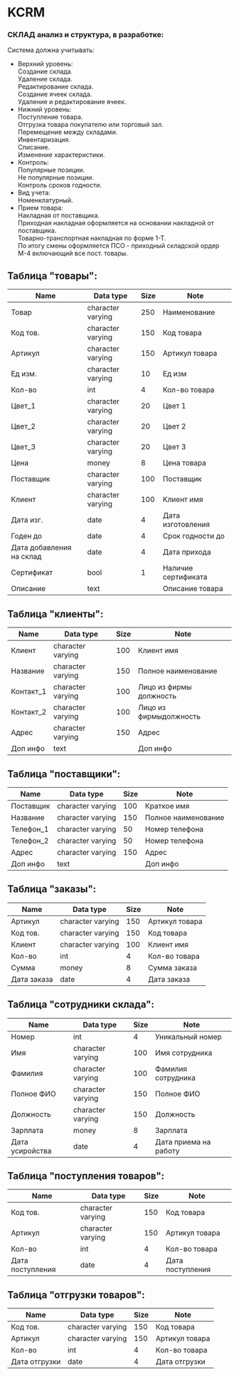 # KCRM  
### СКЛАД анализ и структура, в разработке: 
Система должна учитывать:  
 * Верхний уровень:  
	Создание склада.  
	Удаление склада.  
	Редактирование склада.  
	Создание ячеек склада.  
	Удаление и редактирование ячеек.  
 * Нижний уровень:  
	Поступление товара.  
	Отгрузка товара покупателю или торговый зал.  
	Перемещение между складами.  
	Инвентаризация.  
	Списание.  
	Изменение характеристики.  
 * Контроль:  
	Популярные позиции.  
	Не популярные позиции.  
	Контроль сроков годности.  
 * Вид учета:  
	Номенклатурный.  
 * Прием товара:  
	Накладная от поставщика.  
	Приходная накладная оформляется на основании накладной от поставщика.  
	Товарно-транспортная накладная по форме 1-Т.  
	По итогу смены оформляется ПСО - приходный складской ордер М-4 включающий все пост. товары.  

## Таблица "товары":  
Name | Data type | Size	| Note  
---- | ----- | ------ | -------
Товар | character varying | 250 | Наименование  
Код тов. | character varying | 150 | Код товара  
Артикул | character varying | 150 | Артикул товара  
Ед изм. | character varying | 10 | Ед изм  
Кол-во | int | 4 | Кол-во товара  
Цвет_1 | character varying | 20 | Цвет 1  
Цвет_2 | character varying | 20 | Цвет 2  
Цвет_3 | character varying | 20 | Цвет 3  
Цена | money | 8 | Цена товара  
Поставщик | character varying | 100 | Поставщик  
Клиент | character varying | 100 | Клиент имя  
Дата изг. | date | 4 | Дата изготовления  
Годен до | date | 4 | Срок годности до  
Дата добавления на склад  | date  |  4  | Дата прихода   
Сертификат | bool | 1 | Наличие сертификата  
Описание  | text | | Описание товара  

## Таблица "клиенты":  
Name | Data type | Size	| Note  
---- | ----- | ------ | -------
Клиент | character varying | 100 | Клиент имя  
Название | character varying | 150 | Полное наименование  
Контакт_1 | character varying | 100 | Лицо из фирмы должность  
Контакт_2 | character varying | 100 | Лицо из фирмыдолжность  
Адрес | character varying | 150 | Адрес
Доп инфо | text | | Доп инфо  

## Таблица "поставщики":  
Name | Data type | Size	| Note  
---- | ----- | ------ | -------
Поставщик | character varying | 100 | Краткое имя  
Название | character varying | 150 | Полное наименование  
Телефон_1 | character varying | 50 | Номер телефона  
Телефон_2 | character varying | 50 | Номер телефона  
Адрес | character varying | 150 | Адрес  
Доп инфо | text | | Доп инфо  

## Таблица "заказы":  
Name | Data type | Size	| Note  
---- | ----- | ------ | -------
Артикул | character varying | 150 | Артикул товара  
Код тов. | character varying | 150 | Код товара  
Клиент | character varying | 100 | Клиент имя  
Кол-во | int | 4 | Кол-во товара  
Сумма | money | 8 | Сумма заказа  
Дата заказа | date | 4 | Дата заказа  

## Таблица "сотрудники склада":  
Name | Data type | Size	| Note  
---- | ----- | ------ | -------
Номер | int | 4 | Уникальный номер  
Имя | character varying | 100 | Имя сотрудника  
Фамилия | character varying | 100 | Фамилия сотрудника  
Полное ФИО | character varying | 150 | Полное ФИО  
Должность | character varying | 150 | Должность  
Зарплата | money | 8 | Зарплата  
Дата усиройства | date | 4 | Дата приема на работу  

## Таблица "поступления товаров":  
Name | Data type | Size	| Note  
---- | ----- | ------ | -------
Код тов. | character varying | 150 | Код товара  
Артикул | character varying | 150 | Артикул товара  
Кол-во | int | 4 | Кол-во товара  
Дата поступления | date | 4 | Дата поступления  

## Таблица "отгрузки товаров":  
Name | Data type | Size	| Note  
---- | ----- | ------ | -------
Код тов. | character varying | 150 | Код товара  
Артикул | character varying | 150 | Артикул товара  
Кол-во | int | 4 | Кол-во товара  
Дата отгрузки | date | 4 | Дата отгрузки  
